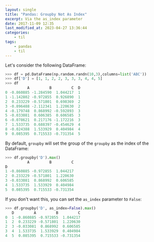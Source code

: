 ```yaml
---
layout: single
title: "Pandas: Groupby Not As Index"
excerpt: Via the as_index parameter
date: 2017-11-09 12:35
last_modified_at: 2023-04-27 13:36:44
categories:
    - til
tags:
    - pandas
    - til
---
```


Let's consider the following DataFrame:

```python
>>> df = pd.DataFrame(np.random.randn(10,3),columns=list('ABC'))
>>> df['D'] = [1, 1, 2, 2, 3, 3, 3, 4, 4, 5]
>>> df
          A         B         C  D
0 -0.860885 -1.284590  1.044217  1
1 -1.142802 -0.972855  0.926890  1
2  0.233229 -0.571801  0.698369  2
3 -0.896488 -2.112341  1.220630  2
4 -0.179748  0.868992 -0.592893  3
5 -0.033081  0.606385  0.606585  3
6 -0.078621  0.217176 -1.172216  3
7  1.533735  0.688397 -0.454629  4
8 -0.024388  1.533929  0.404984  4
9  0.085395  0.715533 -0.731354  5
```

By default, `groupby` will set the group of the `groupby` as the index of the DataFrame:

```python
>>> df.groupby('D').max()
          A         B         C
D
1 -0.860885 -0.972855  1.044217
2  0.233229 -0.571801  1.220630
3 -0.033081  0.868992  0.606585
4  1.533735  1.533929  0.404984
5  0.085395  0.715533 -0.731354
```

If you don't want this, you can set the `as_index` parameter to `False`:

```python
>>> df.groupby('D', as_index=False).max()
   D         A         B         C
0  1 -0.860885 -0.972855  1.044217
1  2  0.233229 -0.571801  1.220630
2  3 -0.033081  0.868992  0.606585
3  4  1.533735  1.533929  0.404984
4  5  0.085395  0.715533 -0.731354
```

